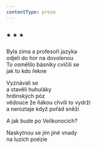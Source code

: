 ```yaml
---
contentType: prose
---
```


## \* \* \*

Byla zima a profesoři jazyka  
odjeli do hor na dovolenou  
To osmělilo básníky cvičili se  
jak to kdo řekne

Vyznávali se  
a stavěli huhuláky  
hrdinských póz  
vědouce že ňákou chvíli to vydrží  
a neroztaje když pořád sněží

A jak bude po Velikonocích?

Naskytnou se jim jiné vnady  
na luzích poézie
